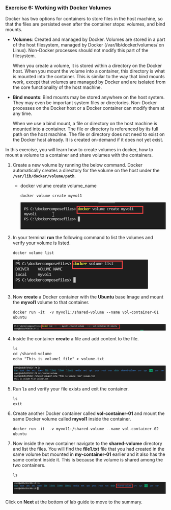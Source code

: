 ### Exercise 6: Working with Docker Volumes

Docker has two options for containers to store files in the host machine, so that the files are persisted even after the container stops: volumes, and bind mounts.

- **Volumes**: Created and managed by Docker. Volumes are stored in a part of the host filesystem, managed by Docker (/var/lib/docker/volumes/ on Linux). Non-Docker processes should not modify this part of the filesystem. 

   When you create a volume, it is stored within a directory on the Docker host. When you mount the volume into a container, this directory is what is mounted into the container. This is similar to the way that bind mounts work, except that volumes are managed by Docker and are isolated from the core functionality of the host machine.
   
- **Bind mounts**: Bind mounts may be stored anywhere on the host system. They may even be important system files or directories. Non-Docker processes on the Docker host or a Docker container can modify them at any time.
   
   When we use a bind mount, a file or directory on the host machine is mounted into a container. The file or directory is referenced by its full path on the host machine. The file or directory does not need to exist on the Docker host already. It is created on-demand if it does not yet exist.

In this exercise, you will learn how to create volumes in docker, how to mount a volume to a container and share volumes with the containers.

1. Create a new volume by running the below command. Docker automatically creates a directory for the volume on the host under the **`/var/lib/docker/volume/path`**.

   - docker volume create volume_name 

     ```
     docker volume create myvol1
     ```
     ![](./images/dock36.png "SSMS Toolbar")
   
2. In your terminal **run** the following command to list the volumes and verify your volume is listed.

    ```
    docker volume list
    ```
   
   ![](./images/dock37.png "SSMS Toolbar")
   
3. Now **create** a Docker container with the **Ubuntu** base Image and mount the **myvol1** volume to that container.

   ```
   docker run -it  -v myvol1:/shared-volume --name vol-container-01 ubuntu
   ```
   ![](./images/dock38.png "SSMS Toolbar")
   
4. Inside the container **create** a file and add content to the file.

   ```
   ls
   cd /shared-volume
   echo "This is volume1 file" > volume.txt
   ```

   ![](./images/dock39.png "SSMS Toolbar")
   
   
5. Run **`ls`** and verify your file exists and exit the container.

   ```
   ls
   exit
   ```
   
6. Create another Docker container called **vol-container-01** and mount the same Docker volume called **myvol1** inside the container.


   ```
   docker run -it  -v myvol1:/shared-volume --name vol-container-02 ubuntu
   ```
   
 
7. Now inside the new container navigate to the **shared-volume** directory and list the files. You will find the **file1.txt** file that you had created in the same volume but mounted in **my-container-01** earlier and it also has the same content inside it. This is because the volume is shared among the two containers.
   
   ```
   ls
   ```
   ![](./images/dock40.png "SSMS Toolbar")


Click on **Next** at the bottom of lab guide to move to the summary.
